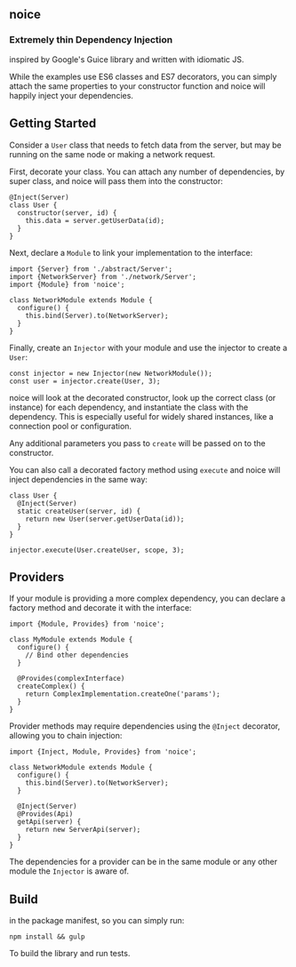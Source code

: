 ## noice
### Extremely thin Dependency Injection
inspired by Google's Guice library and written with idiomatic JS.

While the examples use ES6 classes and ES7 decorators, you can
simply attach the same properties to your constructor function
and noice will happily inject your dependencies.

## Getting Started
Consider a `User` class that needs to fetch data from the server,
but may be running on the same node or making a network request.

First, decorate your class. You can attach any number of
dependencies, by super class, and noice will pass them into the
constructor:

    @Inject(Server)
    class User {
      constructor(server, id) {
        this.data = server.getUserData(id);
      }
    }

Next, declare a `Module` to link your implementation to the
interface:

    import {Server} from './abstract/Server';
    import {NetworkServer} from './network/Server';
    import {Module} from 'noice';

    class NetworkModule extends Module {
      configure() {
        this.bind(Server).to(NetworkServer);
      }
    }

Finally, create an `Injector` with your module and use
the injector to create a `User`:

    const injector = new Injector(new NetworkModule());
    const user = injector.create(User, 3);

noice will look at the decorated constructor, look up the
correct class (or instance) for each dependency, and instantiate
the class with the dependency. This is especially useful for
widely shared instances, like a connection pool or configuration.

Any additional parameters you pass to `create` will be passed on
to the constructor.

You can also call a decorated factory method using `execute` and
noice will inject dependencies in the same way:

    class User {
      @Inject(Server)
      static createUser(server, id) {
        return new User(server.getUserData(id));
      }
    }

    injector.execute(User.createUser, scope, 3);

## Providers
If your module is providing a more complex dependency, you
can declare a factory method and decorate it with the
interface:

    import {Module, Provides} from 'noice';

    class MyModule extends Module {
      configure() {
        // Bind other dependencies
      }

      @Provides(complexInterface)
      createComplex() {
        return ComplexImplementation.createOne('params');
      }
    }

Provider methods may require dependencies using the `@Inject`
decorator, allowing you to chain injection:

    import {Inject, Module, Provides} from 'noice';

    class NetworkModule extends Module {
      configure() {
        this.bind(Server).to(NetworkServer);
      }

      @Inject(Server)
      @Provides(Api)
      getApi(server) {
        return new ServerApi(server);
      }
    }

The dependencies for a provider can be in the same module or
any other module the `Injector` is aware of.

## Build
in the package manifest, so you can simply run:

    npm install && gulp

To build the library and run tests.
